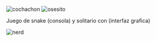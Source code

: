 ![cochachon](https://github.com/user-attachments/assets/62efa5c1-765e-401a-890b-c22b073f15da)    ![osesito](https://github.com/user-attachments/assets/1e699d39-ccfb-4346-8a9d-c097ff90aabd)


Juego de snake (consola) y solitario con (interfaz grafica) 


![nerd](https://github.com/user-attachments/assets/456e61f6-e9ff-4d69-ac55-d6fcea53da77)




